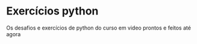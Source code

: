 # Exercícios python
 Os desafios e exercícios de python do curso em video prontos e feitos até agora
